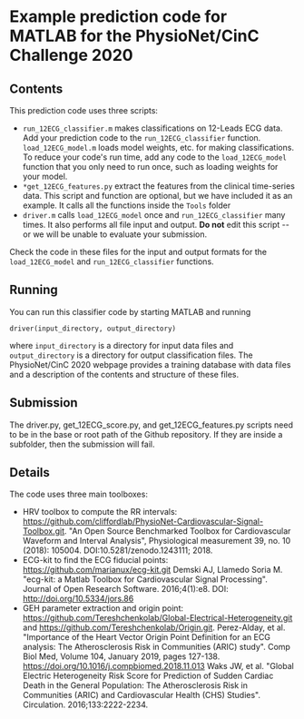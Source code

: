 # Example prediction code for MATLAB for the PhysioNet/CinC Challenge 2020

## Contents

This prediction code uses three scripts:

* `run_12ECG_classifier.m` makes classifications on 12-Leads ECG data.  Add your prediction code to the `run_12ECG_classifier` function. `load_12ECG_model.m` loads model weights, etc. for making classifications.  To reduce your code's run time, add any code to the `load_12ECG_model` function that you only need to run once, such as loading weights for your model.
* `*get_12ECG_features.py` extract the features from the clinical time-series data. This script and function are optional, but we have included it as an example. It calls all the functions inside the `Tools` folder 
* `driver.m` calls `load_12ECG_model` once and `run_12ECG_classifier` many times. It also performs all file input and output.  **Do not** edit this script -- or we will be unable to evaluate your submission.

Check the code in these files for the input and output formats for the `load_12ECG_model` and `run_12ECG_classifier` functions.

## Running

You can run this classifier code by starting MATLAB and running

    driver(input_directory, output_directory)

where `input_directory` is a directory for input data files and `output_directory` is a directory for output classification files.  The PhysioNet/CinC 2020 webpage provides a training database with data files and a description of the contents and structure of these files.

## Submission

The driver.py, get_12ECG_score.py, and get_12ECG_features.py scripts need to be in the base or root path of the Github repository. If they are inside a subfolder, then the submission will fail.

## Details

The code uses three main toolboxes:
- HRV toolbox to compute the RR intervals: https://github.com/cliffordlab/PhysioNet-Cardiovascular-Signal-Toolbox.git. 
  "An Open Source Benchmarked Toolbox for Cardiovascular Waveform and Interval Analysis", 
   Physiological measurement 39, no. 10 (2018): 105004. DOI:10.5281/zenodo.1243111; 2018. 
 - ECG-kit to find the ECG fiducial points: https://github.com/marianux/ecg-kit.git
  Demski AJ, Llamedo Soria M. "ecg-kit: a Matlab Toolbox for Cardiovascular Signal Processing".  
  Journal of Open Research Software. 2016;4(1):e8. DOI: http://doi.org/10.5334/jors.86
- GEH parameter extraction and origin point: https://github.com/Tereshchenkolab/Global-Electrical-Heterogeneity.git and https://github.com/Tereshchenkolab/Origin.git. 
  Perez-Alday, et al. "Importance of the Heart Vector Origin Point Definition for an ECG analysis: 
  The Atherosclerosis Risk in Communities (ARIC) study". Comp Biol Med, Volume 104, January 2019, 
  pages 127-138. https://doi.org/10.1016/j.compbiomed.2018.11.013
  Waks JW, et al. "Global Electric Heterogeneity Risk Score for Prediction of Sudden Cardiac Death in the General Population: 
  The Atherosclerosis Risk in Communities (ARIC) and Cardiovascular Health (CHS) Studies". Circulation. 2016;133:2222-2234.
